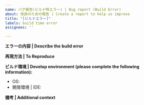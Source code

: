 ```yaml
---
name: バグ報告(ビルド時エラー) | Bug report (Build Error)
about: 改良のための報告 | Create a report to help us improve
title: "[ビルドエラー]"
labels: build time error
assignees: ''

---
```


**エラーの内容 | Describe the build error**

**再現方法 | To Reproduce**

**ビルド環境 | Develop environment (please complete the following information):**
 - OS:
 - 開発環境 | IDE:

**備考 | Additional context**
